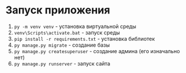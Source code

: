 # Запуск приложения

1. `py -m venv venv` - установка виртуальной среды
2. `venv\Scripts\activate.bat` - запуск среды
3. `pip install -r requirements.txt` - установка библиотек
4. `py manage.py migrate` - создание базы
5. `py manage.py createsuperuser` - создание админа (его изначально нет)
6. `py manage.py runserver` - запуск сайта
